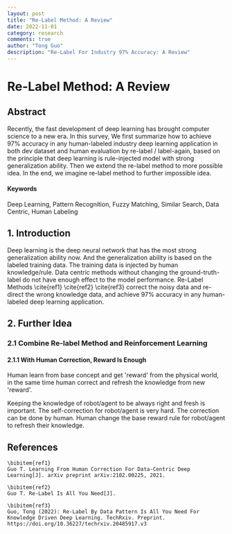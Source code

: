```yaml
---
layout: post
title: "Re-Label Method: A Review"
date: 2022-11-01
category: research
comments: true
author: "Tong Guo"
description: "Re-Label For Industry 97% Accuracy: A Review"
---
```



# Re-Label Method: A Review

## Abstract
Recently, the fast development of deep learning has brought computer science to a new era. 
In this survey, We first summarize how to achieve 97% accuracy in any human-labeled industry deep learning application in both dev dataset and human evaluation by re-label / label-again, 
based on the principle that deep learning is rule-injected model with strong generalization ability. 
Then we extend the re-label method to more possible idea.
In the end, we imagine re-label method to further impossible idea.

#### Keywords

Deep Learning, Pattern Recognition, Fuzzy Matching, Similar Search, Data Centric, Human Labeling

## 1. Introduction

Deep learning is the deep neural network that has the most strong generalization ability now. 
And the generalization ability is based on the labeled training data. The training data is injected by human knowledge/rule.
Data centric methods without changing the ground-truth-label do not have enough effect to the model performance.
Re-Label Methods \cite{ref1} \cite{ref2} \cite{ref3} correct the noisy data and re-direct the wrong knowledge data,
and achieve 97% accuracy in any human-labeled deep learning application. 




## 2. Further Idea

### 2.1 Combine Re-label Method and Reinforcement Learning


#### 2.1.1 With Human Correction, Reward Is Enough 

Human learn from base concept and get 'reward' from the physical world, 
in the same time human correct and refresh the knowledge from new 'reward'.

Keeping the knowledge of robot/agent to be always right and fresh is important. 
The self-correction for robot/agent is very hard.
The correction can be done by human. 
Human change the base reward rule for robot/agent to refresh their knowledge. 



## References
```
\bibitem{ref1}
Guo T. Learning From Human Correction For Data-Centric Deep Learning[J]. arXiv preprint arXiv:2102.00225, 2021.

\bibitem{ref2}
Guo T. Re-Label Is All You Need[J].

\bibitem{ref3}
Guo, Tong (2022): Re-Label By Data Pattern Is All You Need For Knowledge Driven Deep Learning. TechRxiv. Preprint. https://doi.org/10.36227/techrxiv.20485917.v3 
```
